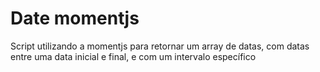 # Date momentjs
Script utilizando a momentjs para retornar um array de datas, 
com datas entre uma data inicial e final, e com um intervalo específico 
